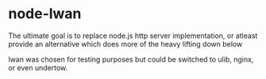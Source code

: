 # node-lwan

The ultimate goal is to replace node.js http server implementation, or atleast provide an alternative which does more of the heavy lifting down below

lwan was chosen for testing purposes but could be switched to ulib, nginx, or even undertow.
